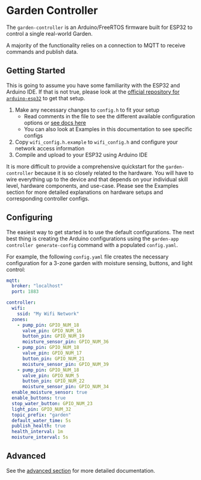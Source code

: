 # Garden Controller
The `garden-controller` is an Arduino/FreeRTOS firmware built for ESP32 to control a single real-world Garden.

A majority of the functionality relies on a connection to MQTT to receive commands and publish data.

## Getting Started
This is going to assume you have some familiarity with the ESP32 and Arduino IDE. If that is not true, please look at the [official repository for `arduino-esp32`](https://github.com/espressif/arduino-esp32) to get that setup.

1. Make any necessary changes to `config.h` to fit your setup
    - Read comments in the file to see the different available configuration options or [see docs here](controller_advanced.md)
    - You can also look at Examples in this documentation to see specific configs
1. Copy `wifi_config.h.example` to `wifi_config.h` and configure your network access information
1. Compile and upload to your ESP32 using Arduino IDE

It is more difficult to provide a comprehensive quickstart for the `garden-controller` because it is so closely related to the hardware. You will have to wire everything up to the device and that depends on your individual skill level, hardware components, and use-case. Please see the Examples section for more detailed explanations on hardware setups and corresponding controller configs.

## Configuring
The easiest way to get started is to use the default configurations. The next best thing is creating the Arduino configurations using the `garden-app controller generate-config` command with a populated `config.yaml`.

For example, the following `config.yaml` file creates the necessary configuration for a 3-zone garden with moisture sensing, buttons, and light control:
```YAML
mqtt:
  broker: "localhost"
  port: 1883

controller:
  wifi:
    ssid: "My Wifi Network"
  zones:
    - pump_pin: GPIO_NUM_18
      valve_pin: GPIO_NUM_16
      button_pin: GPIO_NUM_19
      moisture_sensor_pin: GPIO_NUM_36
    - pump_pin: GPIO_NUM_18
      valve_pin: GPIO_NUM_17
      button_pin: GPIO_NUM_21
      moisture_sensor_pin: GPIO_NUM_39
    - pump_pin: GPIO_NUM_18
      valve_pin: GPIO_NUM_5
      button_pin: GPIO_NUM_22
      moisture_sensor_pin: GPIO_NUM_34
  enable_moisture_sensor: true
  enable_buttons: true
  stop_water_button: GPIO_NUM_23
  light_pin: GPIO_NUM_32
  topic_prefix: "garden"
  default_water_time: 5s
  publish_health: true
  health_interval: 1m
  moisture_interval: 5s
```

## Advanced
See the [advanced section](controller_advanced.md) for more detailed documentation.
